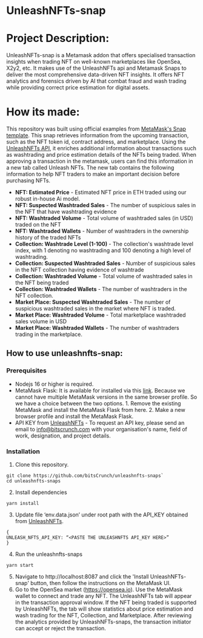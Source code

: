 # UnleashNFTs-snap

# Project Description:


UnleashNFTs-snap is a Metamask addon that offers specialised transaction insights when trading NFT on well-known marketplaces like OpenSea, X2y2, etc. It makes use of the UnleashNFTs api and Metamask Snaps to deliver the most comprehensive data-driven NFT insights. It offers NFT analytics and forensics driven by AI that combat fraud and wash trading while providing correct price estimation for digital assets. 

# How its made:

This repository was built using official examples from [MetaMask's Snap template](https://github.com/MetaMask/snaps-monorepo/tree/main/packages/examples/examples/insights). This snap retrieves information from the upcoming transaction, such as the NFT token id, contract address, and marketplace. Using the [UnleashNFTs API](https://docs.unleashnfts.com), it enriches additional information about transactions such as washtrading and price estimation details of the NFTs being traded. When approving a transaction in the metamask, users can find this information in a new tab called Unleash NFTs. The new tab contains the following information to help NFT traders to make an important decision before purchasing NFTs.

- **NFT: Estimated Price** - Estimated NFT price in ETH traded using our robust in-house Ai model. 
- **NFT: Suspected Washtraded Sales** - The number of suspicious sales in the NFT that have washtrading evidence
- **NFT: Washtraded Volume** - Total volume of washtraded sales (in USD) traded on the NFT
- **NFT: Washtraded Wallets** - Number of washtraders in the ownership history of the traded NFTs
- **Collection: Washtrade Level (1-100)** - The collection's washtrade level index, with 1 denoting no washtrading and 100 denoting a high level of washtrading.
- **Collection: Suspected Washtraded Sales** - Number of suspicious sales in the NFT collection having evidence of washtrade
- **Collection: Washtraded Volume** - Total volume of washtraded sales in the NFT being traded
- **Collection: Washtraded Wallets** - The number of washtraders in the NFT collection.
- **Market Place: Suspected Washtraded Sales** - The number of suspicious washtraded sales in the market where NFT is traded.
- **Market Place: Washtraded Volume** - Total marketplace washtraded sales volume in USD
- **Market Place: Washtraded Wallets** - The number of washtraders trading in the marketplace.

## How to use unleashnfts-snap:
### Prerequisites
- Nodejs 16 or higher is required. 
- MetaMask Flask: It is available for installed via this [link](https://chrome.google.com/webstore/detail/metamask-flask-developmen/ljfoeinjpaedjfecbmggjgodbgkmjkjk). Because we cannot have multiple MetaMask versions in the same browser profile. So we have a choice between the two options. 1. Remove the existing MetaMask and install the MetaMask Flask from here. 2. Make a new browser profile and install the MetaMask Flask.
- API KEY from [UnleashNFTs](UnleashNFTs.com) - To request an API key, please send an email to info@bitscrunch.com with your organisation's name, field of work, designation, and project details.

### Installation
1. Clone this repository. 
```
git clone https://github.com/bitsCrunch/unleashnfts-snaps`
cd unleashnfts-snaps
```
2. Install dependencies
```
yarn install
```
3. Update file ‘env.data.json’ under root path with the API_KEY obtained from [UnleashNFTs](UnleashNFTs.com). 
```
{
UNLEASH_NFTS_API_KEY: “<PASTE THE UNLEASHNFTS API_KEY HERE>”
}
```
4. Run the unleashnfts-snaps
```
yarn start
```
5. Navigate to http://localhost:8087 and click the 'Install UnleashNFTs-snap' button, then follow the instructions on the MetaMask UI.
6. Go to the OpenSea market (https://opensea.io). Use the MetaMask wallet to connect and trade any NFT. The UnleashNFTs tab will appear in the transaction approval window. If the NFT being traded is supported by UnleashNFTs, the tab will show statistics about price estimation and wash trading for the NFT, Collection, and Marketplace. After reviewing the analytics provided by UnleashNFTs-snaps, the transaction initiator can accept or reject the transaction.
